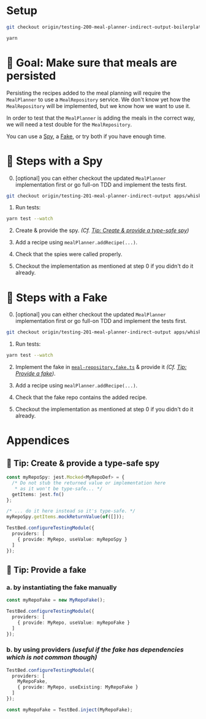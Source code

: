 # Setup

```sh
git checkout origin/testing-200-meal-planner-indirect-output-boilerplate

yarn
```

# 🎯 Goal: Make sure that meals are persisted

Persisting the recipes added to the meal planning will require the `MealPlanner` to use a `MealRepository` service.
We don't know yet how the `MealRepository` will be implemented, but we know how we want to use it.

In order to test that the `MealPlanner` is adding the meals in the correct way, we will need a test double for the `MealRepository`.

You can use a [Spy](#-steps-with-a-spy), a [Fake](#-steps-with-a-fake), or try both if you have enough time.

# 📝 Steps with a Spy

0. [optional] you can either checkout the updated `MealPlanner` implementation first or go full-on TDD and implement the tests first.
```sh
git checkout origin/testing-201-meal-planner-indirect-output apps/whiskmate/src/app/meal-planner/meal-planner.service.ts
```

1. Run tests:

```sh
yarn test --watch
```

2. Create & provide the spy. _(Cf. [Tip: Create & provide a type-safe spy](#-tip--create--provide-a-type-safe-spy))_

3. Add a recipe using `mealPlanner.addRecipe(...)`.

4. Check that the spies were called properly.

5. Checkout the implementation as mentioned at step 0 if you didn't do it already.

# 📝 Steps with a Fake

0. [optional] you can either checkout the updated `MealPlanner` implementation first or go full-on TDD and implement the tests first.
```sh
git checkout origin/testing-201-meal-planner-indirect-output apps/whiskmate/src/app/meal-planner/meal-planner.service.ts
```

1. Run tests:

```sh
yarn test --watch
```

2. Implement the fake in [`meal-repository.fake.ts`](../apps/whiskmate/src/app/meal-planner/meal-repository.fake.ts) & provide it _(Cf. [Tip: Provide a fake](#-tip--provide-a-fake))_.

3. Add a recipe using `mealPlanner.addRecipe(...)`.

4. Check that the fake repo contains the added recipe.

5. Checkout the implementation as mentioned at step 0 if you didn't do it already.

# Appendices

## 🎁 Tip: Create & provide a type-safe spy

```ts
const myRepoSpy: jest.Mocked<MyRepoDef> = {
  /* Do not stub the returned value or implementation here
   * as it won't be type-safe... */
  getItems: jest.fn()
};

/* ... do it here instead so it's type-safe. */
myRepoSpy.getItems.mockReturnValue(of([]));

TestBed.configureTestingModule({
  providers: [
    { provide: MyRepo, useValue: myRepoSpy }
  ]
});
```

## 🎁 Tip: Provide a fake

### a. by instantiating the fake manually
```ts
const myRepoFake = new MyRepoFake();

TestBed.configureTestingModule({
  providers: [
    { provide: MyRepo, useValue: myRepoFake }
  ]
});
```

### b. by using providers _(useful if the fake has dependencies which is not common though)_
```ts
TestBed.configureTestingModule({
  providers: [
    MyRepoFake,
    { provide: MyRepo, useExisting: MyRepoFake }
  ]
});

const myRepoFake = TestBed.inject(MyRepoFake);
```
